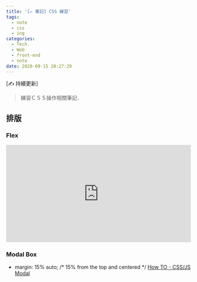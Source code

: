```yaml
---
title: '[✍ 筆記] CSS 練習'
tags:
  - note
  - css
  - ing
categories:
  - Tech.
  - Web
  - front-end
  - note
date: 2020-09-15 20:27:29
---
```


[✍ 持續更新]

> 練習ＣＳＳ操作相關筆記．

<!--more-->

## 排版

### Flex

<iframe height="265" style="width: 100%;" scrolling="no" title="CSS_flex(Flexible Box)" src="https://codepen.io/nagimemooo/embed/OJVGppz?height=265&theme-id=dark&default-tab=css,result" frameborder="no" loading="lazy" allowtransparency="true" allowfullscreen="true">
  See the Pen <a href='https://codepen.io/nagimemooo/pen/OJVGppz'>CSS_flex(Flexible Box)</a> by nagimemooo
  (<a href='https://codepen.io/nagimemooo'>@nagimemooo</a>) on <a href='https://codepen.io'>CodePen</a>.
</iframe>


### Modal Box

- margin: 15% auto; /* 15% from the top and centered */
[How TO - CSS/JS Modal](https://www.w3schools.com/howto/howto_css_modals.asp)


